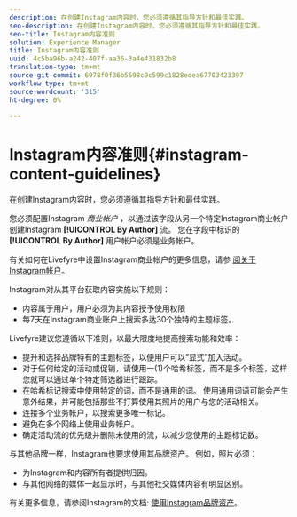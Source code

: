 ```yaml
---
description: 在创建Instagram内容时，您必须遵循其指导方针和最佳实践。
seo-description: 在创建Instagram内容时，您必须遵循其指导方针和最佳实践。
seo-title: Instagram内容准则
solution: Experience Manager
title: Instagram内容准则
uuid: 4c5ba96b-a242-407f-aa36-3a4e431832b8
translation-type: tm+mt
source-git-commit: 6978f0f36b5698c9c599c1828edea67703423397
workflow-type: tm+mt
source-wordcount: '315'
ht-degree: 0%

---
```



# Instagram内容准则{#instagram-content-guidelines}

在创建Instagram内容时，您必须遵循其指导方针和最佳实践。

您必须配置Instagram *商业帐户* ，以通过该字段从另一个特定Instagram商业帐户创建Instagram **[!UICONTROL By Author]** 流。 您在字段中标识的 **[!UICONTROL By Author]** 用户帐户必须是业务帐户。

有关如何在Livefyre中设置Instagram商业帐户的更多信息，请参 [阅关于Instagram帐户](../c-users-creating-accounts-with-studio-access/t-configure-social-accout-instagram/c-about-instagram-accounts.md#c_about_instagram_accounts)。

Instagram对从其平台获取内容实施以下规则：

* 内容属于用户，用户必须为其内容授予使用权限
* 每7天在Instagram商业账户上搜索多达30个独特的主题标签。

Livefyre建议您遵循以下准则，以最大限度地提高搜索功能和效率：

* 提升和选择品牌特有的主题标签，以便用户可以“显式”加入活动。
* 对于任何给定的活动或促销，请使用一(1)个哈希标签，而不是多个标签，这样您就可以通过单个特定筛选器进行跟踪。
* 在哈希标记搜索中使用特定的词，而不是通用的词。 使用通用词语可能会产生意外结果，并可能包括那些不打算使用其照片的用户与您的活动相关。
* 连接多个业务帐户，以搜索更多唯一标记。
* 避免在多个网络上使用业务帐户。
* 确定活动流的优先级并删除未使用的流，以减少您使用的主题标记数。

与其他品牌一样，Instagram也要求使用其品牌资产。 例如，照片必须：

* 为Instagram和内容所有者提供归因。
* 与其他网络的媒体一起显示时，与其他社交媒体内容有明显区别。

有关更多信息，请参阅Instagram的文档: [使用Instagram品牌资产](https://help.instagram.com/304689166306603)。
